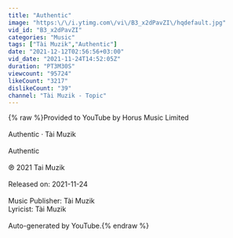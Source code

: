 ```yaml
---
title: "Authentic"
image: "https:\/\/i.ytimg.com\/vi\/B3_x2dPavZI\/hqdefault.jpg"
vid_id: "B3_x2dPavZI"
categories: "Music"
tags: ["Tài Muzik","Authentic"]
date: "2021-12-12T02:56:56+03:00"
vid_date: "2021-11-24T14:52:05Z"
duration: "PT3M30S"
viewcount: "95724"
likeCount: "3217"
dislikeCount: "39"
channel: "Tài Muzik - Topic"
---
```

{% raw %}Provided to YouTube by Horus Music Limited<br /><br />Authentic · Tài Muzik<br /><br />Authentic<br /><br />℗ 2021 Tai Muzik<br /><br />Released on: 2021-11-24<br /><br />Music  Publisher: Tài Muzik<br />Lyricist: Tài Muzik<br /><br />Auto-generated by YouTube.{% endraw %}
